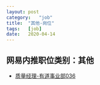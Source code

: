 ```yaml
---
layout:	post
category:	"job"
title:	"其他-岗位"
tags:	[job]
date:	2020-04-14
---
```

## 网易内推职位类别：其他
- [质量经理-有道事业部036](http://mobile.bole.netease.com/bole/boleDetail?id=10772&employeeId=346f03c3cda5f04c&key=all)
